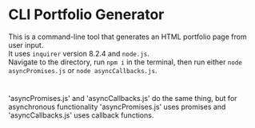 # CLI Portfolio Generator

This is a command-line tool that generates an HTML portfolio page from user input.
<br/>It uses `inquirer` version 8.2.4 and `node.js`.
<br/>Navigate to the directory, run `npm i` in the terminal, then run either `node asyncPromises.js` or `node asyncCallbacks.js`.
#
'asyncPromises.js' and 'asyncCallbacks.js' do the same thing, but for asynchronous functionality 'asyncPromises.js' uses promises and 'asyncCallbacks.js' uses callback functions.
